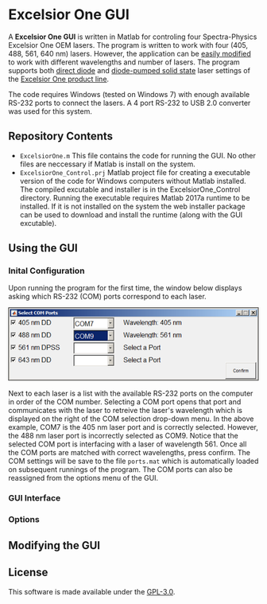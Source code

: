 # Excelsior One GUI
A **Excelsior One GUI** is written in Matlab for controling four Spectra-Physics Excelsior One OEM lasers. The program is written to work with four (405, 488, 561, 640 nm) lasers. However, the application can be [easily modified](README.md#modifying-the-gui) to work with different wavelengths and number of lasers. The program supports both [direct diode](https://en.wikipedia.org/wiki/Laser_diode) and [diode-pumped solid state](https://en.wikipedia.org/wiki/Diode-pumped_solid-state_laser) laser settings of the [Excelsior One product line](http://www.spectra-physics.com/products/cw-lasers/excelsior-one).  

The code requires Windows (tested on Windows 7) with enough available RS-232 ports to connect the lasers. A 4 port RS-232 to USB 2.0 converter was used for this system.  

## Repository Contents
- `ExcelsiorOne.m` This file contains the code for running the GUI. No other files are neccessary if Matlab is install on the system.
- `ExcelsiorOne_Control.prj` Matlab project file for creating a executable version of the code for Windows computers without Matlab installed. The compiled excutable and installer is in the ExcelsiorOne_Control directory. Running the executable requires Matlab 2017a runtime to be installed. If it is not installed on the system the web installer package can be used to download and install the runtime (along with the GUI excutable).   

## Using the GUI
### Inital Configuration
Upon running the program for the first time, the window below displays asking which RS-232 (COM) ports correspond to each laser. 

![Port Selection](/Images/Ports.png)

Next to each laser is a list with the available RS-232 ports on the computer in order of the COM number. Selecting a COM port opens that port and communicates with the laser to retreive the laser's wavelength which is displayed on the right of the COM selection drop-down menu. In the above example, COM7 is the 405 nm laser port and is correctly selected. However, the 488 nm laser port is incorrectly selected as COM9. Notice that the selected COM port is interfacing with a laser of wavelength 561. Once all the COM ports are matched with correct wavelengths, press confirm. The COM settings will be save to the file `ports.mat` which is automatically loaded on subsequent runnings of the program. The COM ports can also be reassigned from the options menu of the GUI. 

### GUI Interface

### Options

## Modifying the GUI

## License
This software is made available under the [GPL-3.0](LICENSE). 
